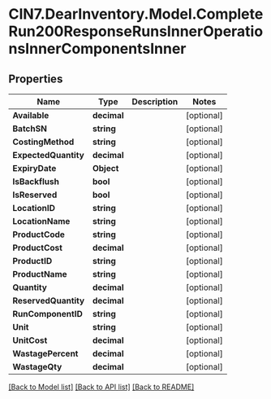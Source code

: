 # CIN7.DearInventory.Model.CompleteRun200ResponseRunsInnerOperationsInnerComponentsInner

## Properties

| Name                 | Type        | Description | Notes      |
| -------------------- | ----------- | ----------- | ---------- |
| **Available**        | **decimal** |             | [optional] |
| **BatchSN**          | **string**  |             | [optional] |
| **CostingMethod**    | **string**  |             | [optional] |
| **ExpectedQuantity** | **decimal** |             | [optional] |
| **ExpiryDate**       | **Object**  |             | [optional] |
| **IsBackflush**      | **bool**    |             | [optional] |
| **IsReserved**       | **bool**    |             | [optional] |
| **LocationID**       | **string**  |             | [optional] |
| **LocationName**     | **string**  |             | [optional] |
| **ProductCode**      | **string**  |             | [optional] |
| **ProductCost**      | **decimal** |             | [optional] |
| **ProductID**        | **string**  |             | [optional] |
| **ProductName**      | **string**  |             | [optional] |
| **Quantity**         | **decimal** |             | [optional] |
| **ReservedQuantity** | **decimal** |             | [optional] |
| **RunComponentID**   | **string**  |             | [optional] |
| **Unit**             | **string**  |             | [optional] |
| **UnitCost**         | **decimal** |             | [optional] |
| **WastagePercent**   | **decimal** |             | [optional] |
| **WastageQty**       | **decimal** |             | [optional] |

[[Back to Model list]](../README.md#documentation-for-models) [[Back to API list]](../README.md#documentation-for-api-endpoints) [[Back to README]](../README.md)
